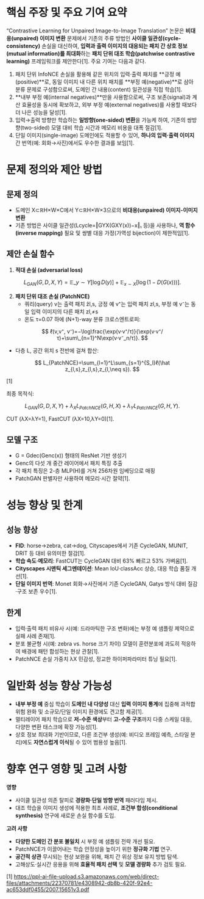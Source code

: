 # 핵심 주장 및 주요 기여 요약

“Contrastive Learning for Unpaired Image-to-Image Translation” 논문은 **비대응(unpaired) 이미지 변환** 문제에서 기존의 주류 방법인 **사이클 일관성(cycle-consistency)** 손실을 대신하여, **입력과 출력 이미지의 대응되는 패치 간 상호 정보(mutual information)를 최대화**하는 **패치 단위 대조 학습(patchwise contrastive learning)** 프레임워크를 제안한다[1]. 주요 기여는 다음과 같다.

1. 패치 단위 InfoNCE 손실을 활용해 같은 위치의 입력·출력 패치를 **긍정 예(positive)**로, 동일 이미지 내 다른 위치 패치를 **부정 예(negative)**로 삼아 분류 문제로 구성함으로써, 도메인 간 내용(content) 일관성을 직접 학습[1].  
2. **내부 부정 예(internal negatives)**만을 사용함으로써, 구조 보존(signal)과 계산 효율성을 동시에 확보하고, 외부 부정 예(external negatives)를 사용할 때보다 더 나은 성능을 달성[1].  
3. 입력→출력 방향만 학습하는 **일방향(one-sided) 변환**을 가능케 하여, 기존의 쌍방향(two-sided) 모델 대비 학습 시간과 메모리 비용을 대폭 절감[1].  
4. 단일 이미지(single-image) 도메인에도 적용할 수 있어, **하나의 입력·출력 이미지** 간 번역(예: 회화→사진)에서도 우수한 결과를 보임[1].

# 문제 정의와 제안 방법

## 문제 정의  
- 도메인 X⊂ℝH×W×C에서 Y⊂ℝH×W×3으로의 **비대응(unpaired) 이미지-이미지 변환**  
- 기존 방법은 사이클 일관성(Lcycle=‖GYX(GXY(x))−x‖₁ 등)을 사용하나, **역 함수(inverse mapping)** 필요 및 쌍별 대응 가정(가역성 bijection)이 제한적임[1].

## 제안 손실 함수  
1. **적대 손실 (adversarial loss)**

$$
   L_{GAN}(G,D,X,Y)=\mathbb{E}\_{y∼Y}[\log D(y)]+ \mathbb{E}_{x∼X}[\log(1−D(G(x)))].
$$
   
2. **패치 단위 대조 손실 (PatchNCE)**  
   - 쿼리(query) v는 출력 패치 ẑl,s, 긍정 예 v⁺는 입력 패치 zl,s, 부정 예 v⁻는 동일 입력 이미지의 다른 패치 zl,≠s  
   - 온도 τ=0.07 하에 (N+1)-way 분류 크로스엔트로피:
    
$$
     ℓ(v,v⁺, v⁻)=−\log\frac{\exp(v·v⁺/τ)}{\exp(v·v⁺/τ)+\sum\_{n=1}^N\exp(v·v⁻_n/τ)}.
$$
     
   - 다층 L, 공간 위치 s 전반에 걸쳐 합산:
 
$$
     L_{PatchNCE}=\sum_{l=1}^L\sum_{s=1}^{S_l}ℓ(\hat z_{l,s},z_{l,s},z_{l,\neq s}).
$$

[1]

최종 목적식:  

$$
L_{GAN}(G,D,X,Y)+\lambda_X L_{PatchNCE}(G,H,X)+\lambda_Y L_{PatchNCE}(G,H,Y).
$$ 

CUT (λX=λY=1), FastCUT (λX=10,λY=0)[1].

## 모델 구조  
- G = Gdec(Genc(x)) 형태의 ResNet 기반 생성기  
- Genc의 다섯 개 중간 레이어에서 패치 특징 추출  
- 각 패치 특징은 2-층 MLP(H)를 거쳐 256차원 임베딩으로 매핑  
- PatchGAN 판별자만 사용하여 메모리·시간 절약[1].

# 성능 향상 및 한계

## 성능 향상  
- **FID**: horse→zebra, cat→dog, Cityscapes에서 기존 CycleGAN, MUNIT, DRIT 등 대비 유의미한 절감[1].  
- **학습 속도·메모리**: FastCUT는 CycleGAN 대비 63% 빠르고 53% 가벼움[1].  
- **Cityscapes 시맨틱 세그멘테이션**: Mean IoU·classAcc 상승, 대응 학습 품질 개선[1].  
- **단일 이미지 번역**: Monet 회화→사진에서 기존 CycleGAN, Gatys 방식 대비 질감·구조 보존 우수[1].

## 한계  
- 입력·출력 패치 비유사 시(예: 드라마틱한 구조 변화)에는 부정 예 샘플링 제약으로 실패 사례 존재[1].  
- 분포 불균형 시(예: zebra vs. horse 크기 차이) 모델이 훈련분포에 과도히 적응하여 배경에 패턴 합성하는 현상 관찰[1].  
- PatchNCE 손실 가중치 λX 민감성, 정교한 하이퍼파라미터 튜닝 필요[1].

# 일반화 성능 향상 가능성

- **내부 부정 예** 중심 학습이 **도메인 내 다양성** 대신 **입력 이미지 통계**에 집중해 과적합 위험 완화 및 소규모/단일 이미지 환경에도 견고함 제공[1].  
- 멀티레이어 패치 학습으로 **저-수준 색상**부터 **고-수준 구조**까지 다중 스케일 대응, 다양한 변환 태스크에 확장 가능성[1].  
- 상호 정보 최대화 기반이므로, 다른 조건부 생성(예: 비디오 프레임 예측, 스타일 분리)에도 **자연스럽게 이식**될 수 있어 범용성 높음[1].

# 향후 연구 영향 및 고려 사항

**영향**  
- 사이클 일관성 의존 탈피로 **경량화·단일 방향 번역** 패러다임 제시.  
- 대조 학습을 이미지 생성에 적용한 최초 사례로, **조건부 합성(conditional synthesis)** 연구에 새로운 손실 함수를 도입.

**고려 사항**  
- **다양한 도메인 간 분포 불일치** 시 부정 예 샘플링 전략 개선 필요.  
- PatchNCE가 이끌어내는 학습 안정성을 높이기 위한 **정규화 기법** 연구.  
- **공간적 상관** 무시되는 현상 보완을 위해, 패치 간 위상 정보 유지 방법 탐색.  
- 고해상도·실시간 응용을 위해 **효율적 패치 선택** 및 **모델 경량화** 추가 검토 필요.

[1] https://ppl-ai-file-upload.s3.amazonaws.com/web/direct-files/attachments/22370781/e4308942-db8b-420f-92e4-ac653ddf0455/2007.15651v3.pdf
